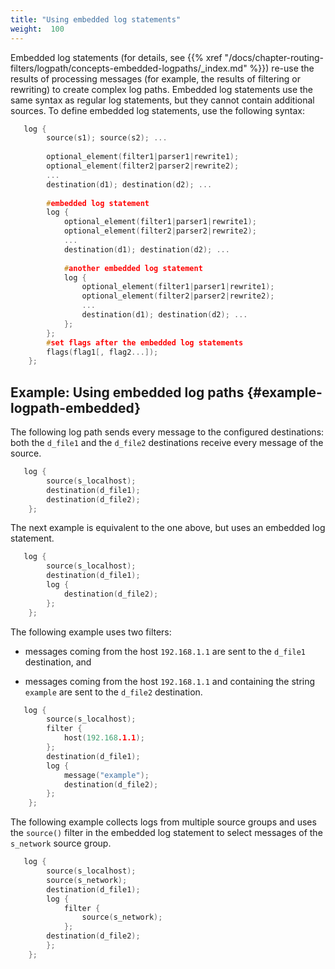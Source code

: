 ```yaml
---
title: "Using embedded log statements"
weight:  100
---
```

<!-- DISCLAIMER: This file is based on the syslog-ng Open Source Edition documentation https://github.com/balabit/syslog-ng-ose-guides/commit/2f4a52ee61d1ea9ad27cb4f3168b95408fddfdf2 and is used under the terms of The syslog-ng Open Source Edition Documentation License. The file has been modified by Axoflow. -->

Embedded log statements (for details, see {{% xref "/docs/chapter-routing-filters/logpath/concepts-embedded-logpaths/_index.md" %}}) re-use the results of processing messages (for example, the results of filtering or rewriting) to create complex log paths. Embedded log statements use the same syntax as regular log statements, but they cannot contain additional sources. To define embedded log statements, use the following syntax:

```c
   log {
        source(s1); source(s2); ...
    
        optional_element(filter1|parser1|rewrite1);
        optional_element(filter2|parser2|rewrite2);
        ...
        destination(d1); destination(d2); ...
    
        #embedded log statement
        log {
            optional_element(filter1|parser1|rewrite1);
            optional_element(filter2|parser2|rewrite2);
            ...
            destination(d1); destination(d2); ...
    
            #another embedded log statement
            log {
                optional_element(filter1|parser1|rewrite1);
                optional_element(filter2|parser2|rewrite2);
                ...
                destination(d1); destination(d2); ...
            };
        };
        #set flags after the embedded log statements
        flags(flag1[, flag2...]);
    };
```


## Example: Using embedded log paths {#example-logpath-embedded}

The following log path sends every message to the configured destinations: both the `d_file1` and the `d_file2` destinations receive every message of the source.

```c
   log {
        source(s_localhost);
        destination(d_file1);
        destination(d_file2);
    };
```

The next example is equivalent to the one above, but uses an embedded log statement.

```c
   log {
        source(s_localhost);
        destination(d_file1);
        log {
            destination(d_file2);
        };
    };
```

The following example uses two filters:

  - messages coming from the host `192.168.1.1` are sent to the `d_file1` destination, and

  - messages coming from the host `192.168.1.1` and containing the string `example` are sent to the `d_file2` destination.

```c
   log {
        source(s_localhost);
        filter {
            host(192.168.1.1);
        };
        destination(d_file1);
        log {
            message("example");
            destination(d_file2);
        };
    };
```

The following example collects logs from multiple source groups and uses the `source()` filter in the embedded log statement to select messages of the `s_network` source group.

```c
   log {
        source(s_localhost);
        source(s_network);
        destination(d_file1);
        log {
            filter {
                source(s_network);
            };
        destination(d_file2);
        };
    };
```

